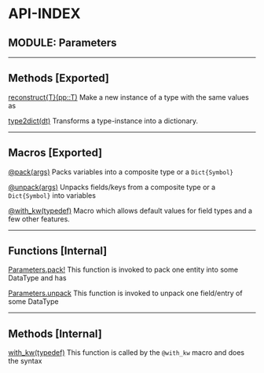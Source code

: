 # API-INDEX


## MODULE: Parameters

---

## Methods [Exported]

[reconstruct{T}(pp::T)](Parameters.md#method__reconstruct.1)  Make a new instance of a type with the same values as

[type2dict(dt)](Parameters.md#method__type2dict.1)  Transforms a type-instance into a dictionary.

---

## Macros [Exported]

[@pack(args)](Parameters.md#macro___pack.1)  Packs variables into a composite type or a `Dict{Symbol}`

[@unpack(args)](Parameters.md#macro___unpack.1)  Unpacks fields/keys from a composite type or a `Dict{Symbol}` into variables

[@with_kw(typedef)](Parameters.md#macro___with_kw.1)  Macro which allows default values for field types and a few other features.

---

## Functions [Internal]

[Parameters.pack!](Parameters.md#function__pack.1)  This function is invoked to pack one entity into some DataType and has

[Parameters.unpack](Parameters.md#function__unpack.1)  This function is invoked to unpack one field/entry of some DataType

---

## Methods [Internal]

[with_kw(typedef)](Parameters.md#method__with_kw.1)  This function is called by the `@with_kw` macro and does the syntax

